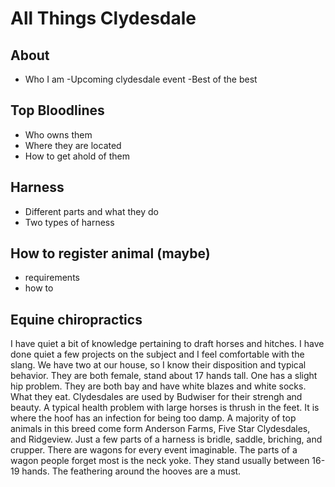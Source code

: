 # All Things Clydesdale 

## About
- Who I am
-Upcoming clydesdale event
-Best of the best

## Top Bloodlines
- Who owns them
- Where they are located
- How to get ahold of them

## Harness
- Different parts and what they do
- Two types of harness

## How to register animal (maybe)
- requirements
- how to

## Equine chiropractics


I have quiet a bit of knowledge pertaining to draft horses and hitches. I have done quiet a few projects on the subject and I feel comfortable with the slang. We have two at our house, so I know their disposition and typical behavior. They are both female, stand about 17 hands tall. One has a slight hip problem. They are both bay and have white blazes and white socks. What they eat. Clydesdales are used by Budwiser for their strengh and beauty. A typical health problem with large horses is thrush in the feet. It is where the hoof has an infection for being too damp. A majority of top animals in this breed come form Anderson Farms, Five Star Clydesdales, and Ridgeview. Just a few parts of a harness is bridle, saddle, briching, and crupper. There are wagons for every event imaginable. The parts of a wagon people forget most is the neck yoke. They stand usually between 16-19 hands. The feathering around the hooves are a must. 
